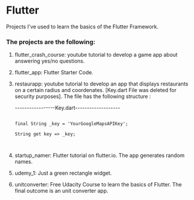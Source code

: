 # Flutter

Projects I've used to learn the basics of the Flutter Framework.

### The projects are the following:

1. flutter_crash_course: youtube tutorial to develop a game app about answering yes/no questions.

2. flutter_app: Flutter Starter Code.

3. restaurapp: youtube tutorial to develop an app that displays restaurants on a certain radius and coordenates. [Key.dart File was deleted for security purposes]. The file has the following structure : 

   -----------------Key.dart-------------------
   	
    ~~~~~~~~

    final String _key = 'YourGoogleMapsAPIKey';

    String get key => _key;
    
    	
    ~~~~~~~~

   
4. startup_namer: Flutter tutorial on flutter.io. The app generates random names.

5. udemy_1: Just a green rectangle widget.

6. unitconverter: Free Udacity Course to learn the basics of Flutter. The final outcome is an unit converter app. 
